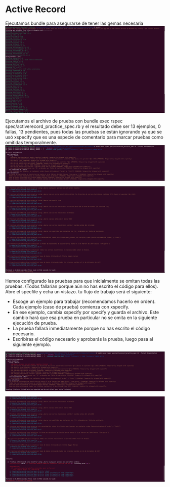 # Active Record
Ejecutamos bundle para asegurarse de tener las gemas necesaria
![Bundle](Image/Bundle.png)

Ejecutamos el archivo de prueba con bundle exec rspec spec/activerecord_practice_spec.rb y el resultado debe ser 13 ejemplos, 0 fallas, 13 pendientes, pues todas las pruebas se están ignorando ya que se usó xspecify que es una especie de comentario para marcar pruebas como omitidas temporalmente.
![BundleExecRspec](Image/BundleExecRspec.png)

![BundleExecRspec1](Image/BundleExecRspec1.png)

Hemos configurado las pruebas para que inicialmente se omitan todas las pruebas. (Todos fallarían porque aún no has escrito el código para ellos). Abre el specfile y echa un vistazo. tu flujo de trabajo será el siguiente:

* Escoge un ejemplo para trabajar (recomendamos hacerlo en orden). Cada ejemplo (caso de prueba) comienza con xspecify.
* En ese ejemplo, cambia xspecify por specify y guarda el archivo. Este cambio hará que esa prueba en particular no se omita en la siguiente ejecución de prueba.
* La prueba fallará inmediatamente porque no has escrito el código necesario.
* Escribiras el código necesario y aprobarás la prueba, luego pasa al siguiente ejemplo.

![Specify](Image/Specify.png)

![Specify1](Image/Specify1.png)

